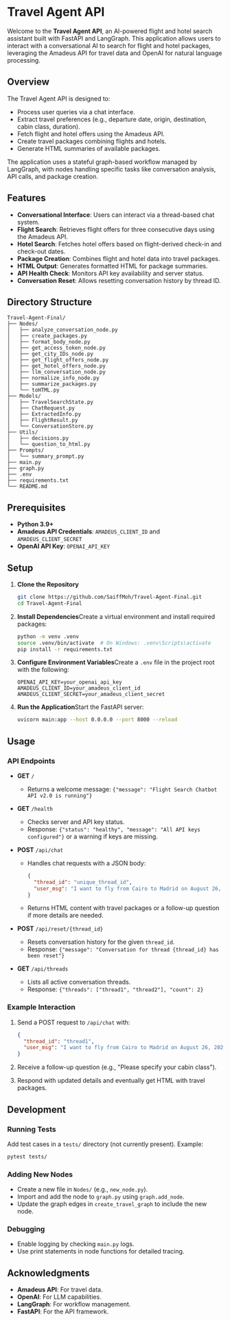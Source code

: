 # Travel Agent API

Welcome to the **Travel Agent API**, an AI-powered flight and hotel search assistant built with FastAPI and LangGraph. This application allows users to interact with a conversational AI to search for flight and hotel packages, leveraging the Amadeus API for travel data and OpenAI for natural language processing.

## Overview

The Travel Agent API is designed to:

- Process user queries via a chat interface.
- Extract travel preferences (e.g., departure date, origin, destination, cabin class, duration).
- Fetch flight and hotel offers using the Amadeus API.
- Create travel packages combining flights and hotels.
- Generate HTML summaries of available packages.

The application uses a stateful graph-based workflow managed by LangGraph, with nodes handling specific tasks like conversation analysis, API calls, and package creation.

## Features

- **Conversational Interface**: Users can interact via a thread-based chat system.
- **Flight Search**: Retrieves flight offers for three consecutive days using the Amadeus API.
- **Hotel Search**: Fetches hotel offers based on flight-derived check-in and check-out dates.
- **Package Creation**: Combines flight and hotel data into travel packages.
- **HTML Output**: Generates formatted HTML for package summaries.
- **API Health Check**: Monitors API key availability and server status.
- **Conversation Reset**: Allows resetting conversation history by thread ID.

## Directory Structure

```
Travel-Agent-Final/
├── Nodes/
│   ├── analyze_conversation_node.py
│   ├── create_packages.py
│   ├── format_body_node.py
│   ├── get_access_token_node.py
│   ├── get_city_IDs_node.py
│   ├── get_flight_offers_node.py
│   ├── get_hotel_offers_node.py
│   ├── llm_conversation_node.py
│   ├── normalize_info_node.py
│   ├── summarize_packages.py
│   └── toHTML.py
├── Models/
│   ├── TravelSearchState.py
│   ├── ChatRequest.py
│   ├── ExtractedInfo.py
│   ├── FlightResult.py
│   └── ConversationStore.py
├── Utils/
│   ├── decisions.py
│   └── question_to_html.py
├── Prompts/
│   └── summary_prompt.py
├── main.py
├── graph.py
├── .env
├── requirements.txt
└── README.md
```

## Prerequisites

- **Python 3.9+**
- **Amadeus API Credentials**: `AMADEUS_CLIENT_ID` and `AMADEUS_CLIENT_SECRET`
- **OpenAI API Key**: `OPENAI_API_KEY`

## Setup

1. **Clone the Repository**

   ```bash
   git clone https://github.com/SaiffMoh/Travel-Agent-Final.git
   cd Travel-Agent-Final
   ```

2. **Install Dependencies**Create a virtual environment and install required packages:

   ```bash
   python -m venv .venv
   source .venv/bin/activate  # On Windows: .venv\Scripts\activate
   pip install -r requirements.txt
   ```

3. **Configure Environment Variables**Create a `.env` file in the project root with the following:

   ```
   OPENAI_API_KEY=your_openai_api_key
   AMADEUS_CLIENT_ID=your_amadeus_client_id
   AMADEUS_CLIENT_SECRET=your_amadeus_client_secret
   ```

4. **Run the Application**Start the FastAPI server:

   ```bash
   uvicorn main:app --host 0.0.0.0 --port 8000 --reload
   ```

## Usage

### API Endpoints

- **GET** `/`

  - Returns a welcome message: `{"message": "Flight Search Chatbot API v2.0 is running"}`

- **GET** `/health`

  - Checks server and API key status.
  - Response: `{"status": "healthy", "message": "All API keys configured"}` or a warning if keys are missing.

- **POST** `/api/chat`

  - Handles chat requests with a JSON body:

    ```json
    {
      "thread_id": "unique_thread_id",
      "user_msg": "I want to fly from Cairo to Madrid on August 26, 2025 for 5 nights"
    }
    ```
  - Returns HTML content with travel packages or a follow-up question if more details are needed.

- **POST** `/api/reset/{thread_id}`

  - Resets conversation history for the given `thread_id`.
  - Response: `{"message": "Conversation for thread {thread_id} has been reset"}`

- **GET** `/api/threads`

  - Lists all active conversation threads.
  - Response: `{"threads": ["thread1", "thread2"], "count": 2}`

### Example Interaction

1. Send a POST request to `/api/chat` with:

   ```json
   {
     "thread_id": "thread1",
     "user_msg": "I want to fly from Cairo to Madrid on August 26, 2025 for 5 nights"
   }
   ```
2. Receive a follow-up question (e.g., "Please specify your cabin class").
3. Respond with updated details and eventually get HTML with travel packages.

## Development

### Running Tests

Add test cases in a `tests/` directory (not currently present). Example:

```bash
pytest tests/
```

### Adding New Nodes

- Create a new file in `Nodes/` (e.g., `new_node.py`).
- Import and add the node to `graph.py` using `graph.add_node`.
- Update the graph edges in `create_travel_graph` to include the new node.

### Debugging

- Enable logging by checking `main.py` logs.
- Use print statements in node functions for detailed tracing.

## Acknowledgments

- **Amadeus API**: For travel data.
- **OpenAI**: For LLM capabilities.
- **LangGraph**: For workflow management.
- **FastAPI**: For the API framework.